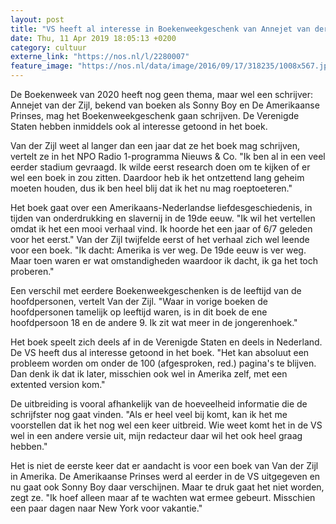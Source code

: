 ```yaml
---
layout: post
title: "VS heeft al interesse in Boekenweekgeschenk van Annejet van der Zijl"
date: Thu, 11 Apr 2019 18:05:13 +0200
category: cultuur
externe_link: "https://nos.nl/l/2280007"
feature_image: "https://nos.nl/data/image/2016/09/17/318235/1008x567.jpg"
---
```


<p>De Boekenweek van 2020 heeft nog geen thema, maar wel een schrijver: Annejet van der Zijl, bekend van boeken als Sonny Boy en De Amerikaanse Prinses, mag het Boekenweekgeschenk gaan schrijven. De Verenigde Staten hebben inmiddels ook al interesse getoond in het boek.</p>
<p>Van der Zijl weet al langer dan een jaar dat ze het boek mag schrijven, vertelt ze in het NPO Radio 1-programma Nieuws &amp; Co. "Ik ben al in een veel eerder stadium gevraagd. Ik wilde eerst research doen om te kijken of er wel een boek in zou zitten. Daardoor heb ik het ontzettend lang geheim moeten houden, dus ik ben heel blij dat ik het nu mag roeptoeteren."</p>
<p>Het boek gaat over een Amerikaans-Nederlandse liefdesgeschiedenis, in tijden van onderdrukking en slavernij in de 19de eeuw. "Ik wil het vertellen omdat ik het een mooi verhaal vind. Ik hoorde het een jaar of 6/7 geleden voor het eerst." Van der Zijl twijfelde eerst of het verhaal zich wel leende voor een boek. "Ik dacht: Amerika is ver weg. De 19de eeuw is ver weg. Maar toen waren er wat omstandigheden waardoor ik dacht, ik ga het toch proberen."</p>
<p>Een verschil met eerdere Boekenweekgeschenken is de leeftijd van de hoofdpersonen, vertelt Van der Zijl. "Waar in vorige boeken de hoofdpersonen tamelijk op leeftijd waren, is in dit boek de ene hoofdpersoon 18 en de andere 9. Ik zit wat meer in de jongerenhoek."</p>
<p>Het boek speelt zich deels af in de Verenigde Staten en deels in Nederland. De VS heeft dus al interesse getoond in het boek. "Het kan absoluut een probleem worden om onder de 100 (afgesproken, red.) pagina's te blijven. Dan denk ik dat ik later, misschien ook wel in Amerika zelf, met een extented version kom."</p>
<p>De uitbreiding is vooral afhankelijk van de hoeveelheid informatie die de schrijfster nog gaat vinden. "Als er heel veel bij komt, kan ik het me voorstellen dat ik het nog wel een keer uitbreid. Wie weet komt het in de VS wel in een andere versie uit, mijn redacteur daar wil het ook heel graag hebben."</p>
<p>Het is niet de eerste keer dat er aandacht is voor een boek van Van der Zijl in Amerika. De Amerikaanse Prinses werd al eerder in de VS uitgegeven en nu gaat ook Sonny Boy daar verschijnen. Maar te druk gaat het niet worden, zegt ze. "Ik hoef alleen maar af te wachten wat ermee gebeurt. Misschien een paar dagen naar New York voor vakantie."</p>
